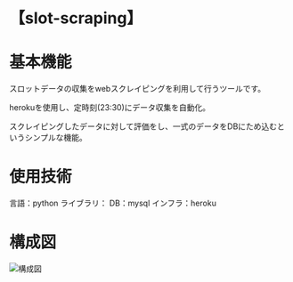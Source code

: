 # 【slot-scraping】

# 基本機能
スロットデータの収集をwebスクレイピングを利用して行うツールです。

herokuを使用し、定時刻(23:30)にデータ収集を自動化。

スクレイピングしたデータに対して評価をし、一式のデータをDBにため込むというシンプルな機能。

# 使用技術
言語：python
ライブラリ：
DB：mysql
インフラ：heroku

# 構成図
![構成図](https://user-images.githubusercontent.com/46840997/103073699-66e80b80-460b-11eb-8566-cd2b3a2cb6ff.PNG)



